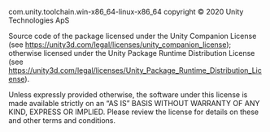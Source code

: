 com.unity.toolchain.win-x86_64-linux-x86_64 copyright © 2020 Unity Technologies ApS
 
Source code of the package licensed under the Unity Companion License (see https://unity3d.com/legal/licenses/unity_companion_license); otherwise licensed under the Unity Package Runtime Distribution License (see https://unity3d.com/legal/licenses/Unity_Package_Runtime_Distribution_License).

Unless expressly provided otherwise, the software under this license is made available strictly on an “AS IS” BASIS WITHOUT WARRANTY OF ANY KIND, EXPRESS OR IMPLIED. Please review the license for details on these and other terms and conditions.
